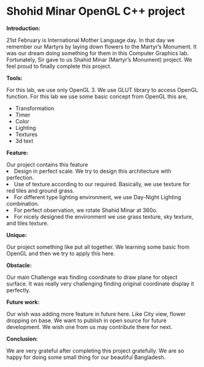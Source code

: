 # Shohid Minar OpenGL C++ project

<b>Introduction:</b>
<p>
21st February is International Mother Language day. In that day we remember our Martyrs by laying
down flowers to the Martyr’s Monument. It was our dream doing something for them in this Computer
Graphics lab. Fortunately, Sir gave to us Shahid Minar (Martyr’s Monument) project. We feel proud to
finally complete this project.
</p>
<b>Tools:</b>
<p>
For this lab, we use only OpenGL 3. We use GLUT library to access OpenGL function. For this lab we use
some basic concept from OpenGL this are,
<ul>
<li>Transformation</li>
<li>Timer</li>
<li>Color</li>
<li>Lighting</li>
<li>Textures</li>
<li>3d text</li>
</ul>
</P>
<b>Feature:</b>
</p>
Our project contains this feature
<list>
<li>Design in perfect scale. We try to design this architecture with perfection.</li>
<li>Use of texture according to our required. Basically, we use texture for red tiles and ground grass.</li>
<li>For different type lighting environment, we use Day-Night Lighting combination.</li>
<li>For perfect observation, we rotate Shahid Minar at 360o.</li>
<li>For nicely designed the environment we use grass texture, sky texture, and tiles texture.</li>
</list>
</p>
<b>Unique:</b>
<p>
Our project something like put all together. We learning some basic from OpenGL and then we try to
apply this here.
</p>
<b>Obstacle:</b>
<p>
Our main Challenge was finding coordinate to draw plane for object surface. It was really very
challenging finding original coordinate display it perfectly.
</p>
<b>Future work:</b>
<p>
Our wish was adding more feature in future here. Like City view, flower dropping on base. We want to
publish in open source for future development. We wish one from us may contribute there for next.
</p>
<b>Conclusion:</b>
<p>
We are very grateful after completing this project gratefully. We are so happy for doing some small
thing for our beautiful Bangladesh.
</p>
